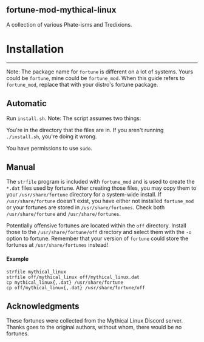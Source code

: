 fortune-mod-mythical-linux
--------------------------
A collection of various Phate-isms and Tredixions.

# Installation
------------
Note: The package name for `fortune` is different on a lot of systems. 
Yours could be `fortune`, mine could be `fortune_mod`.
When this guide refers to `fortune_mod`, replace that with your distro's
fortune package.

Automatic
------------
Run `install.sh`.
Note: The script assumes two things:

You're in the directory that the files are in. 
If you aren't running `./install.sh`, you're doing it wrong.

You have permissions to use `sudo`.

Manual
------------
The `strfile` program is included with `fortune_mod` and is used to create
the `*.dat` files used by fortune. After creating those files, you may copy
them to your `/usr/share/fortune` directory for a system-wide install.
If `/usr/share/fortune` doesn't exist, you have either not installed `fortune_mod`
or your fortunes are stored in `/usr/share/fortunes`. Check both
`/usr/share/fortune` and `/usr/share/fortunes`.

Potentially offensive fortunes are located within the `off` directory.
Install those to the `/usr/share/fortune/off` directory and select them
with the `-o` option to fortune. Remember that your version of `fortune` could
store the fortunes at `/usr/share/fortunes` instead!

#### Example

    strfile mythical_linux
    strfile off/mythical_linux off/mythical_linux.dat
    cp mythical_linux{,.dat} /usr/share/fortune
    cp off/mythical_linux{,.dat} /usr/share/fortune/off
    

Acknowledgments
---------------
These fortunes were collected from the Mythical Linux Discord server.
Thanks goes to the original authors, without whom, there would be no
fortunes.

